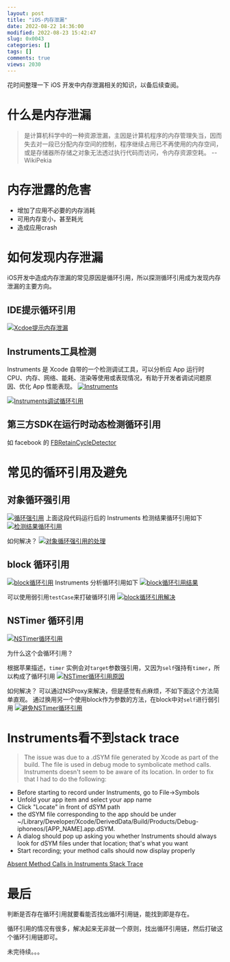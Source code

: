 ```yaml
---
layout: post
title: "iOS-内存泄漏"
date: 2022-08-22 14:36:00
modified: 2022-08-23 15:42:47
slug: 0x0043
categories: []
tags: []
comments: true
views: 2030
---
```

花时间整理一下 iOS 开发中内存泄漏相关的知识，以备后续查阅。<!--more-->
# 什么是内存泄漏
> 是计算机科学中的一种资源泄漏，主因是计算机程序的内存管理失当，因而失去对一段已分配内存空间的控制，程序继续占用已不再使用的内存空间，或是存储器所存储之对象无法透过执行代码而访问，令内存资源空耗。  --WikiPekia

# 内存泄露的危害
- 增加了应用不必要的内存消耗
- 可用内存变小，甚至耗光
- 造成应用crash

# 如何发现内存泄漏
iOS开发中造成内存泄漏的常见原因是循环引用，所以探测循环引用成为发现内存泄漏的主要方向。
## IDE提示循环引用
[![Xcdoe提示内存泄漏](/img/0043/0043-1.png "Xcdoe提示内存泄漏")](/img/0043/0043-1.png "Xcdoe提示内存泄漏")

## Instruments工具检测
Instruments 是 Xcode 自带的一个检测调试工具，可以分析应 App 运行时 CPU、内存、网络、能耗、渲染等使用或表现情况，有助于开发者调试问题原因、优化 App 性能表现。
[![Instruments](/img/0043/0043-2.png "Instruments")](/img/0043/0043-2.png "Instruments")

[![Instruments调试循环引用](/img/0043/0043-3.png "Instruments调试循环引用")](/img/0043/0043-3.png "Instruments调试循环引用")

## 第三方SDK在运行时动态检测循环引用
如 facebook 的 <a target="_blank" href="https://github.com/facebook/FBRetainCycleDetector">FBRetainCycleDetector</a>

# 常见的循环引用及避免
## 对象循环强引用
[![循环强引用](/img/0043/0043-4.png "循环强引用")](/img/0043/0043-4.png "循环强引用")
上面这段代码运行后的 Instruments 检测结果循环引用如下
[![检测结果循环引用](/img/0043/0043-5.png "检测结果循环引用")](/img/0043/0043-5.png "检测结果循环引用")

如何解决？
[![对象循环强引用的处理](/img/0043/0043-6.png "循环强引用的处理")](/img/0043/0043-6.png "循环强引用的处理")

## block 循环引用
[![block循环引用](/img/0043/0043-10.png "block循环引用")](/img/0043/0043-10.png "block循环引用")
Instruments 分析循环引用如下
[![block循环引用结果](/img/0043/0043-11.png "block循环引用结果")](/img/0043/0043-11.png "block循环引用结果")

可以使用弱引用`testCase`来打破循环引用
[![block循环引用解决](/img/0043/0043-12.png "block循环引用解决")](/img/0043/0043-12.png "block循环引用解决")


## NSTimer 循环引用
[![NSTimer循环引用](/img/0043/0043-7.png "NSTimer循环引用")](/img/0043/0043-7.png "NSTimer循环引用")

为什么这个会循环引用？

根据苹果描述，`timer` 实例会对`target`参数强引用，又因为`self`强持有`timer`，所以构成了循环引用
[![NSTimer循环引用原因](/img/0043/0043-8.png "NSTimer循环引用原因")](https://developer.apple.com/documentation/foundation/nstimer/1412416-scheduledtimerwithtimeinterval "NSTimer循环引用原因")

如何解决？
可以通过NSProxy来解决，但是感觉有点麻烦，不如下面这个方法简单直观。
通过换用另一个使用block作为参数的方法，在block中对`self`进行弱引用
[![避免NSTimer循环引用](/img/0043/0043-9.png "避免NSTimer循环引用")](/img/0043/0043-9.png "避免NSTimer循环引用")

# Instruments看不到stack trace
> The issue was due to a .dSYM file generated by Xcode as part of the build. The file is used in debug mode to symbolicate method calls. Instruments doesn't seem to be aware of its location. In order to fix that I had to do the following:
- Before starting to record under Instruments, go to File->Symbols
- Unfold your app item and select your app name
- Click "Locate" in front of dSYM path
- the dSYM file corresponding to the app should be under ~/Library/Developer/Xcode/DerivedData/Build/Products/Debug-iphoneos/[APP_NAME].app.dSYM.
- A dialog should pop up asking you whether Instruments should always look for dSYM files under that location; that's what you want
- Start recording; your method calls should now display properly

<a target="_blank" href="https://developer.apple.com/forums/thread/9377">Absent Method Calls in Instruments Stack Trace</a>

# 最后
判断是否存在循环引用就要看能否找出循环引用链，能找到即是存在。

循环引用的情况有很多，解决起来无非就一个原则，找出循环引用链，然后打破这个循环引用链即可。

未完待续。。。
